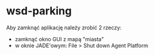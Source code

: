 # wsd-parking

Aby zamknąć aplikację należy zrobić 2 rzeczy:
- zamknąć okno GUI z mapą "miasta"
- w oknie JADE'owym: File > Shut down Agent Platform